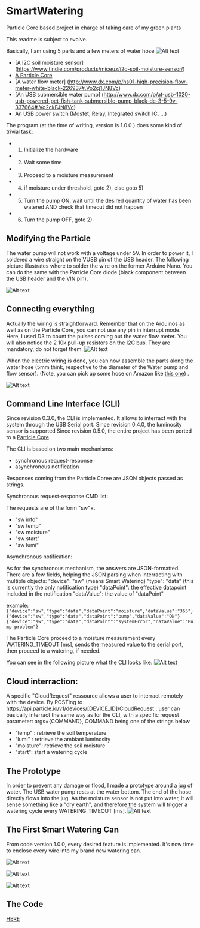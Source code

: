 # SmartWatering 
Particle Core based project in charge of taking care of my green plants 

This readme is subject to evolve.

Basically, I am using 5 parts and a few meters of water hose
![Alt text](https://github.com/yerpj/SmartWatering/blob/master/IMG_0279.JPG "Essential parts")
- [A I2C soil moisture sensor] (https://www.tindie.com/products/miceuz/i2c-soil-moisture-sensor/)
- [A Particle Core](https://www.particle.io/)
- [A water flow meter] (http://www.dx.com/p/hs01-high-precision-flow-meter-white-black-226937#.Vo2cj1JN8Vc)
- [An USB submersible water pump] (http://www.dx.com/p/at-usb-1020-usb-powered-pet-fish-tank-submersible-pump-black-dc-3-5-9v-337664#.Vo2ckFJN8Vc)
- An USB power switch (Mosfet, Relay, Integrated switch IC, ...)

The program (at the time of writing, version is 1.0.0 ) does some kind of trivial task:
- 1) Initialize the hardware
- 2) Wait some time 
- 3) Proceed to a moisture measurement
- 4) if moisture under threshold, goto 2), else goto 5)
- 5) Turn the pump ON, wait until the desired quantity of water has been watered AND check that timeout did not happen
- 6) Turn the pump OFF, goto 2)

Modifying the Particle 
---------------------
The water pump will not work with a voltage under 5V. In order to power it, I soldered a wire straight on the VUSB pin of the USB header. 
The following picture illustrates where to solder the wire on the former Arduino Nano. 
You can do the same with the Particle Core diode (black component between the USB header and the VIN pin).

![Alt text](https://github.com/yerpj/SmartWatering/blob/master/IMG_0281.JPG "A real 5V wire is used to power the water pump")

Connecting everything 
---------------------
Actually the wiring is straightforward. 
Remember that on the Arduinos as well as on the Particle Core, you can not use any pin in interrupt mode.
Here, I used D3 to count the pulses coming out the water flow meter.
You will also notice the 2 10k pull-up resistors on the I2C bus. They are mandatory, do not forget them.
![Alt text](https://github.com/yerpj/SmartWatering/blob/master/wiring.jpg "wiring")

When the electric wiring is done, you can now assemble the parts along the water hose (5mm think, respective to the diameter of the Water pump and flow sensor).
(Note, you can pick up some hose on Amazon like [this one](http://www.amazon.co.uk/PVC-Plastic-Pipe-Aquarium-Quality/dp/B00QKQ92ZW)) .

![Alt text](https://github.com/yerpj/SmartWatering/blob/master/Hose.jpg "Hose and Moisture sensor")

Command Line Interface (CLI)
----------------------------

Since revision 0.3.0, the CLI is implemented. It allows to interract with the system through the USB Serial port.
Since revision 0.4.0, the luminosity sensor is supported
Since revision 0.5.0, the entire project has been ported to a [Particle Core](https://www.particle.io/)

The CLI is based on two main mechanisms:
- synchronous request-response
- asynchronous notification

Responses coming from the Particle Coree are JSON objects passed as strings.

Synchronous request-response CMD list:

The requests are of the form "sw"+<CMD>.
- "sw info"
- "sw temp"
- "sw moisture"
- "sw start"
- "sw lumi"


Asynchronous notification:

As for the synchronous mechanism, the answers are JSON-formatted. There are a few fields, helping the JSON parsing when interracting with multiple objects:
"device":		"sw" (means Smart Watering)
"type":			"data" (this is currently the only notification type)
"dataPoint": 	the effective datapoint included in the notification
"dataValue":	the value of "dataPoint"

example: 
```{"device":"sw","type":"data","dataPoint":"moisture","dataValue":"365"}```
```{"device":"sw","type":"data","dataPoint":"pump","dataValue":"ON"}```
```{"device":"sw","type":"data","dataPoint":"systemError","dataValue":"Pump problem"}```

The Particle Core proceed to a moisture measurement every WATERING_TIMEOUT [ms], sends the measured value to the serial port, then proceed to a watering, if needed.

You can see in the following picture what the CLI looks like:
![Alt text](https://github.com/yerpj/SmartWatering/blob/master/CLI.JPG "Command Line Interface")

Cloud interraction:
-------------------
A specific "CloudRequest" ressource allows a user to interract remotely with the device.
By POSTing to https://api.particle.io/v1/devices/[DEVICE_ID]/CloudRequest , user can basically interract the same way as for the CLI, with a specific request parameter:
args={COMMAND}, COMMAND being one of the strings below
- "temp" : 		retrieve the soil temperature
- "lumi" : 		retrieve the ambiant luminosity
- "moisture": 	retrieve the soil moisture
- "start":		start a watering cycle


The Prototype
-------------

In order to prevent any damage or flood, I made a prototype around a jug of water. The USB water pump rests at the water bottom. The end of the hose directly flows into the jug.
As the moisture sensor is not put into water, it will sense something like a "dry earth", and therefore the system will trigger a watering cycle every WATERING_TIMEOUT [ms]. 
![Alt text](https://github.com/yerpj/SmartWatering/blob/master/Prototype.JPG "Prototype")

The First Smart Watering Can
----------------------------

From code version 1.0.0, every desired feature is implemented. It's now time to enclose every wire into my brand new watering can.


![Alt text](https://github.com/yerpj/SmartWatering/blob/master/Integration.JPG "The electronics is sitting in the showerhead")

![Alt text](https://github.com/yerpj/SmartWatering/blob/master/SmartWateringCan.JPG "Final packaging")

![Alt text](https://github.com/yerpj/SmartWatering/blob/master/FinalSetup.JPG "The watering can is destinated to live next to the plant.")


The Code 
--------
[HERE](https://github.com/yerpj/SmartWatering/tree/master/smartWatering_1.0.0)
